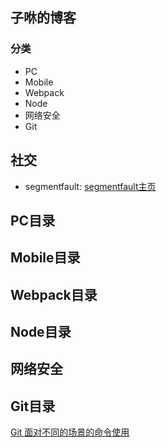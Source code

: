 子咻的博客
---
### 分类
 - PC
 - Mobile
 - Webpack
 - Node
 - 网络安全
 - Git

社交
----
- segmentfault: [segmentfault主页](https://segmentfault.com/u/killpigdao)

PC目录
---

Mobile目录
---

Webpack目录
---

Node目录
---

网络安全
---

Git目录
---
[Git 面对不同的场景的命令使用](https://github.com/CodeLittlePrince/blog/issues/1)
